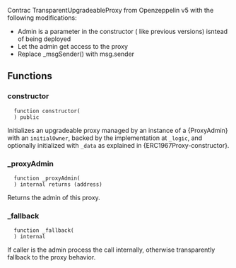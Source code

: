 
Contrac TransparentUpgradeableProxy from Openzeppelin v5 with the following modifications:
- Admin is a parameter in the constructor ( like previous versions) isntead of being deployed
- Let the admin get access to the proxy
- Replace _msgSender() with msg.sender

## Functions
### constructor
```solidity
  function constructor(
  ) public
```

Initializes an upgradeable proxy managed by an instance of a {ProxyAdmin} with an `initialOwner`,
backed by the implementation at `_logic`, and optionally initialized with `_data` as explained in
{ERC1967Proxy-constructor}.


### _proxyAdmin
```solidity
  function _proxyAdmin(
  ) internal returns (address)
```

Returns the admin of this proxy.


### _fallback
```solidity
  function _fallback(
  ) internal
```

If caller is the admin process the call internally, otherwise transparently fallback to the proxy behavior.


